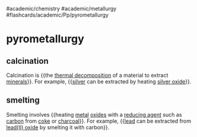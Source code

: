 #academic/chemistry #academic/metallurgy #flashcards/academic/Pp/pyrometallurgy

# pyrometallurgy

## calcination

Calcination is {{the [thermal decomposition](thermal%20composition.md) of a material to extract [minerals](mineral.md)}}. For example, {{[silver](silver.md) can be extracted by heating [silver oxide](silver%20oxide.md)}}. <!--SR:!2023-04-22,10,190!2023-05-17,32,270-->

## smelting

Smelting involves {{heating [metal](metal.md) [oxides](oxide.md) with a [reducing agent](reducing%20agent.md) such as [carbon](carbon.md) from [coke](coke%20(fuel).md) or [charcoal](charcoal.md)}}. For example, {{[lead](lead.md) can be extracted from [lead(II) oxide](lead(II)%20oxide.md) by smelting it with carbon}}. <!--SR:!2023-04-23,11,230!2023-05-24,35,270-->

